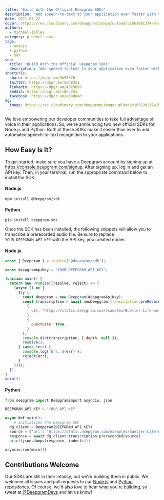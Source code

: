 ```yaml
---
title: "Build With the Official Deepgram SDKs"
description: "Add speech-to-text to your application even faster with the new Node.js and Python SDKs for the Deepgram API."
date: 2021-07-22
cover: https://res.cloudinary.com/deepgram/image/upload/v1661981374/blog/build-with-the-official-deepgram-sdks/build-w-official-dg-sdks%402x.jpg
authors:
  - michael-jolley
category: product-news
tags:
  - nodejs
  - python
  - sdk
seo:
  title: "Build With the Official Deepgram SDKs"
  description: "Add speech-to-text to your application even faster with the new Node.js and Python SDKs for the Deepgram API."
shorturls:
  share: https://dpgr.am/9b93576
  twitter: https://dpgr.am/5dd8351
  linkedin: https://dpgr.am/40298d0
  reddit: https://dpgr.am/c8ec55a
  facebook: https://dpgr.am/e68d84d
og:
  image: https://res.cloudinary.com/deepgram/image/upload/v1661981374/blog/build-with-the-official-deepgram-sdks/build-w-official-dg-sdks%402x.jpg
---
```


We love empowering our developer communities to take full advantage of voice in their applications. So, we're announcing two new official SDKs for Node.js and Python. Both of these SDKs make it easier than ever to add automated speech-to-text recognition to your applications.

## How Easy Is It?

To get started, make sure you have a Deepgram account by signing up at https://console.deepgram.com/signup. After signing up, log in and get an API key. Then, in your terminal, run the appropriate command below to install the SDK.

#### **Node.js**

```
npm install @deepgram/sdk
```

#### **Python**

```
pip install deepgram-sdk
```

Once the SDK has been installed, the following snippets will allow you to transcribe a prerecorded audio file. Be sure to replace `YOUR_DEEPGRAM_API_KEY` with the API key, you created earlier.

#### **Node.js**

```js
const { Deepgram } = require("@deepgram/sdk");

const deepgramApiKey = "YOUR_DEEPGRAM_API_KEY";

function main() {
  return new Promise((resolve, reject) => {
    (async () => {
      try {
        const deepgram = new Deepgram(deepgramApiKey);
        const transcription = await newDeepgram.transcription.preRecorded(
          {
            url: "https://static.deepgram.com/examples/Bueller-Life-moves-pretty-fast.wav",
          },
          {
            punctuate: true,
          }
        );
        console.dir(transcription, { depth: null });
        resolve();
      } catch (err) {
        console.log(`Err: ${err}`);
        reject(err);
      }
    })();
  });
}
main();
```

#### **Python**

```python
from deepgram import Deepgramimport asyncio, json

DEEPGRAM_API_KEY = 'YOUR_API_KEY'

async def main():
    # Initializes the Deepgram SDK
  dg_client = Deepgram(DEEPGRAM_API_KEY)
  source = {'url': 'https://static.deepgram.com/examples/Bueller-Life-moves-pretty-fast.wav'}
  response = await dg_client.transcription.prerecorded(source)
  print(json.dumps(response, indent=4))

asyncio.run(main())
```

## Contributions Welcome

Our SDKs are still in their infancy, but we're building them in public. We welcome all issues and pull requests to our [Node.js](https://github.com/deepgram/node-sdk) and [Python](https://github.com/deepgram/python-sdk) repositories. Of course, we'd also love to hear what you're building, so tweet at [@DeepgramDevs](https://twitter.com/DeepgramDevs) and let us know!
